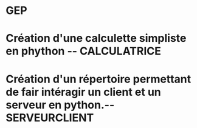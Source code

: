 # GEP
# Création d'une calculette simpliste en phython -- CALCULATRICE
# Création d'un répertoire permettant de fair intéragir un client et un serveur en python.-- SERVEURCLIENT
